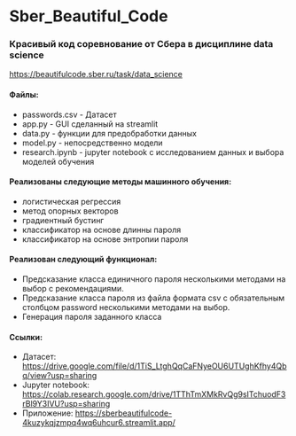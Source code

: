 # Sber_Beautiful_Code
### Красивый код соревнование от Сбера в дисциплине data science
https://beautifulcode.sber.ru/task/data_science
#### Файлы:
- passwords.csv - Датасет
- app.py - GUI сделанный на streamlit
- data.py - функции для предобработки данных
- model.py - непосредственно модели
-  research.ipynb - jupyter notebook с исследованием данных и выбора моделей обучения

#### Реализованы следующие методы машинного обучения:
- логистическая регрессия
- метод опорных векторов
- градиентный бустинг
- классификатор на основе длинны пароля
- классификатор на основе энтропии пароля

#### Реализован следующий функционал:
- Предсказание класса единичного пароля несколькими методами на выбор с рекомендациями.
- Предсказание класса пароля из файла формата csv с обязательным столбцом password несколькими методами на выбор.
- Генерация пароля заданного класса

#### Ссылки:
- Датасет: https://drive.google.com/file/d/1TiS_LtghQqCaFNyeOU6UTUghKfhy4Qbq/view?usp=sharing
- Jupyter notebook: https://colab.research.google.com/drive/1TThTmXMkRvQg9sITchuodF3rBl9Y3IVU?usp=sharing
- Приложение: https://sberbeautifulcode-4kuzykqjzmpq4wq6uhcur6.streamlit.app/
